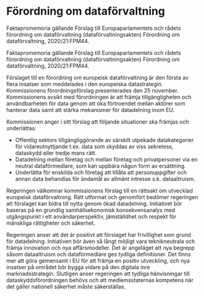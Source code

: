 # Förordning om dataförvaltning

Faktapromemoria gällande Förslag till Europaparlamentets och rådets förordning om dataförvaltning (dataförvaltningsakten) Förordning om dataförvaltning, 2020/21:FPM44.

Faktapromemoria gällande Förslag till Europaparlamentets och rådets förordning om dataförvaltning (dataförvaltningsakten) Förordning om dataförvaltning, 2020/21:FPM44.

Förslaget till en förordning om europeisk dataförvaltning är den första av flera insatser som meddelades i den europeiska datastrategin. Kommissionens förordningsförslag presenterades den 25 november.
Kommissionens avsikt med förordningen är att främja tillgängligheten och användbarheten för data genom att öka förtroendet mellan aktörer som hanterar data samt att stärka mekanismer för datadelning inom EU.

Kommissionen anger i sitt förslag att följande situationer ska främjas och underlättas:

* Offentlig sektors tillgängliggörande av särskilt utpekade
datakategorier för vidareutnyttjande t.ex. data som skyddas av viss
sekretess, dataskydd eller tredje mans rätt.
* Datadelning mellan företag och mellan företag och privatpersoner
via en neutral dataförmedlare, som kan uppbära någon form av
ersättning.
* Underlätta för enskilda och företag att tillåta att personuppgifter
och annan data behandlas för ändamål av allmänt intresse s.k.
dataaltruism.

Regeringen välkomnar kommissionens förslag till en rättsakt om utvecklad europeisk dataförvaltning. Rätt utformat och genomfört bedömer regeringen att förslaget kan bidra till nytta genom ökad datadelning. Initiativet bör baseras på en grundlig samhällsekonomisk konsekvensanalys med utgångspunkt i ett användarperspektiv, jämställdhet och respekt för mänskliga rättigheter och säkerhet.

Regeringen anser att det är positivt att förslaget har frivillighet som grund för datadelning. Initiativen bör även så långt möjligt vara teknikneutrala och främja innovation och nya affärsmodeller. Det är angeläget att nya begrepp såsom dataaltruism och dataförmedlare ges tydliga definitioner. Det finns mer att göra gemensamt i EU för att främja en positiv utveckling, och nya insatser på området bör bygga vidare på den digitala inre marknadsstrategin. Slutligen anser regeringen att tydliga hänvisningar till dataskyddsförordningen behövs och att medlemsstaternas kompetens när det gäller nationell säkerhet måste säkerställas.
